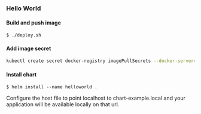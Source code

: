 ### Hello World

#### Build and push image

`$ ./deploy.sh`

#### Add image secret
```sh
kubectl create secret docker-registry imagePullSecrets --docker-server=https://index.docker.io/v1/ --docker-username=femilofin --docker-password=password --docker-email=sample@email.com
 ```
 
#### Install chart

`$ helm install --name helloworld .`

Configure the host file to point localhost to chart-example.local and your application will be available locally on that url.
